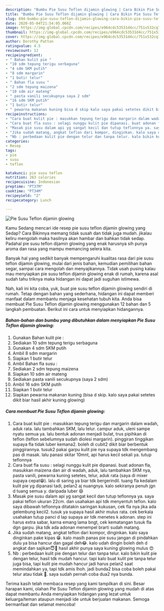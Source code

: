 ```yaml
---
description: "Bumbu Pie Susu Teflon dijamin glowing | Cara Bikin Pie Susu Teflon dijamin glowing Yang Mudah Dan Praktis"
title: "Bumbu Pie Susu Teflon dijamin glowing | Cara Bikin Pie Susu Teflon dijamin glowing Yang Mudah Dan Praktis"
slug: 694-bumbu-pie-susu-teflon-dijamin-glowing-cara-bikin-pie-susu-teflon-dijamin-glowing-yang-mudah-dan-praktis
date: 2020-05-04T21:54:05.066Z
image: https://img-global.cpcdn.com/recipes/e964cdc53531d4cc/751x532cq70/pie-susu-teflon-dijamin-glowing-foto-resep-utama.jpg
thumbnail: https://img-global.cpcdn.com/recipes/e964cdc53531d4cc/751x532cq70/pie-susu-teflon-dijamin-glowing-foto-resep-utama.jpg
cover: https://img-global.cpcdn.com/recipes/e964cdc53531d4cc/751x532cq70/pie-susu-teflon-dijamin-glowing-foto-resep-utama.jpg
author: Dorothy Patton
ratingvalue: 4.5
reviewcount: 12
recipeingredient:
- " Bahan kulit pie "
- "10 sdm tepung terigu serbaguna"
- "4 sdm SKM putih"
- "8 sdm margarin"
- "1 butir telur"
- " Bahan fla susu "
- "2 sdm tepung maizena"
- "10 sdm air mateng"
- " pasta vanili secukupnya saya 2 sdm"
- "16 sdm SKM putih"
- "1 butir telur"
- " pewarna makanan kuning bisa d skip kalo saya pakai setetes dikit biar hasil akhir kuning glowing"
recipeinstructions:
- "Cara buat kulit pie : masukkan tepung terigu dan margarin dalam wadah, aduk rata. lalu tambahkan SKM, lalu telur. campur aduk, uleni sampe nyatu semua ya. lalu bentuk adonan menjadi bulat, trus pipihkan di teflon (teflon sebelumnya sudah diolesi margarin). pinggiran tinggikan supaya fla tidak luber kemana2. boleh di cubit2 dikit biar berbentuk pinggirannya. tusuk2 pakai garpu kulit pie nya supaya tdk mengembang pas di masak. lalu panasi skitar 10mnt, api harus kecil sekali ya. tutup teflonnya"
- "Cara buat fla susu : selagi nunggu kulit pie dipanasi. buat adonan fla, masukkan maizena dan air di wadah, aduk, lalu tambahkan SKM nya, pasta vanili, pewarna kuning setetes, telur, aduk rata (saya di mixer supaya cepat😁). lalu di saring ya biar tdk bergerindil. tuang fla kedalam kulit pie yg dipanasi tadi, pelan2 aj nuangnya. kalo sekiranya penuh jgn d tuang semua y. daripada luber 😄"
- "Masak pie susu dalam api yg sangat kecil dan tutup teflonnya ya. saya pakai teflon ukuran 22cm. dan usahakan api tdk menyentuh teflon. kalo saya dibawah teflonnya ditatakin saringan kukusan, cek fla nya jika ada gelembung kecil2. tusuk ya supaya hasil akhir mulus rata. cek berkala usahakan tutup panci d lap supaya air tdk menetes k adonan. step ini harus extra sabar, karna emang lama bngt, cek kematangan tusuk fla dgn garpu. jika tdk ada adonan menempel brarti sudah matang."
- "Jika sudah matang, angkat teflon dari kompor, dinginkan. kalo saya dinginkan pake kipas 😁. kalo masih panas pie susu jangan di pindahkan dulu ya bisa hancur dan gagal deh😂. kalo udah dingin boleh deh d angkat dan sajikan😇🤗 hasil akhir punya saya kuning glowing mulus 😍"
- "Nb : perbedaan kulit pie dengan telur dan tanpa telur. kalo bikin kulit pie dengan telur, hasil tdk mudah hancur. tapi kalo buat kulit pie tanpa telur juga bisa, tapi kulit pie mudah hancur jadi harus pelan2 saat memindahkan ya, tapi tdk amis lhoh. jadi bunda2 bisa coba boleh pakai telur atau tidak 🤗. saya sudah pernah coba dua2 nya bunda."
categories:
- Resep
tags:
- pie
- susu
- teflon

katakunci: pie susu teflon 
nutrition: 263 calories
recipecuisine: Indonesian
preptime: "PT37M"
cooktime: "PT34M"
recipeyield: "2"
recipecategory: Lunch

---
```



![Pie Susu Teflon dijamin glowing](https://img-global.cpcdn.com/recipes/e964cdc53531d4cc/751x532cq70/pie-susu-teflon-dijamin-glowing-foto-resep-utama.jpg)

Kamu Sedang mencari ide resep pie susu teflon dijamin glowing yang Sedap? Cara Bikinnya memang tidak susah dan tidak juga mudah. jikalau keliru mengolah maka hasilnya akan hambar dan bahkan tidak sedap. Padahal pie susu teflon dijamin glowing yang enak harusnya sih punya aroma dan rasa yang mampu memancing selera kita.

Banyak hal yang sedikit banyak mempengaruhi kualitas rasa dari pie susu teflon dijamin glowing, mulai dari jenis bahan, kemudian pemilihan bahan segar, sampai cara mengolah dan menyajikannya. Tidak usah pusing kalau mau menyiapkan pie susu teflon dijamin glowing enak di rumah, karena asal sudah tahu triknya maka hidangan ini dapat jadi suguhan istimewa.




Nah, kali ini kita coba, yuk, buat pie susu teflon dijamin glowing sendiri di rumah. Tetap dengan bahan yang sederhana, hidangan ini dapat memberi manfaat dalam membantu menjaga kesehatan tubuh kita. Anda bisa membuat Pie Susu Teflon dijamin glowing menggunakan 12 bahan dan 5 langkah pembuatan. Berikut ini cara untuk menyiapkan hidangannya.

<!--inarticleads1-->

##### Bahan-bahan dan bumbu yang dibutuhkan dalam menyiapkan Pie Susu Teflon dijamin glowing:

1. Gunakan  Bahan kulit pie :
1. Sediakan 10 sdm tepung terigu serbaguna
1. Gunakan 4 sdm SKM putih
1. Ambil 8 sdm margarin
1. Siapkan 1 butir telur
1. Ambil  Bahan fla susu :
1. Sediakan 2 sdm tepung maizena
1. Siapkan 10 sdm air mateng
1. Sediakan  pasta vanili secukupnya (saya 2 sdm)
1. Ambil 16 sdm SKM putih
1. Siapkan 1 butir telur
1. Siapkan  pewarna makanan kuning (bisa d skip. kalo saya pakai setetes dikit biar hasil akhir kuning glowing)




<!--inarticleads2-->

##### Cara membuat Pie Susu Teflon dijamin glowing:

1. Cara buat kulit pie : masukkan tepung terigu dan margarin dalam wadah, aduk rata. lalu tambahkan SKM, lalu telur. campur aduk, uleni sampe nyatu semua ya. lalu bentuk adonan menjadi bulat, trus pipihkan di teflon (teflon sebelumnya sudah diolesi margarin). pinggiran tinggikan supaya fla tidak luber kemana2. boleh di cubit2 dikit biar berbentuk pinggirannya. tusuk2 pakai garpu kulit pie nya supaya tdk mengembang pas di masak. lalu panasi skitar 10mnt, api harus kecil sekali ya. tutup teflonnya
1. Cara buat fla susu : selagi nunggu kulit pie dipanasi. buat adonan fla, masukkan maizena dan air di wadah, aduk, lalu tambahkan SKM nya, pasta vanili, pewarna kuning setetes, telur, aduk rata (saya di mixer supaya cepat😁). lalu di saring ya biar tdk bergerindil. tuang fla kedalam kulit pie yg dipanasi tadi, pelan2 aj nuangnya. kalo sekiranya penuh jgn d tuang semua y. daripada luber 😄
1. Masak pie susu dalam api yg sangat kecil dan tutup teflonnya ya. saya pakai teflon ukuran 22cm. dan usahakan api tdk menyentuh teflon. kalo saya dibawah teflonnya ditatakin saringan kukusan, cek fla nya jika ada gelembung kecil2. tusuk ya supaya hasil akhir mulus rata. cek berkala usahakan tutup panci d lap supaya air tdk menetes k adonan. step ini harus extra sabar, karna emang lama bngt, cek kematangan tusuk fla dgn garpu. jika tdk ada adonan menempel brarti sudah matang.
1. Jika sudah matang, angkat teflon dari kompor, dinginkan. kalo saya dinginkan pake kipas 😁. kalo masih panas pie susu jangan di pindahkan dulu ya bisa hancur dan gagal deh😂. kalo udah dingin boleh deh d angkat dan sajikan😇🤗 hasil akhir punya saya kuning glowing mulus 😍
1. Nb : perbedaan kulit pie dengan telur dan tanpa telur. kalo bikin kulit pie dengan telur, hasil tdk mudah hancur. tapi kalo buat kulit pie tanpa telur juga bisa, tapi kulit pie mudah hancur jadi harus pelan2 saat memindahkan ya, tapi tdk amis lhoh. jadi bunda2 bisa coba boleh pakai telur atau tidak 🤗. saya sudah pernah coba dua2 nya bunda.




Terima kasih telah membaca resep yang kami tampilkan di sini. Besar harapan kami, olahan Pie Susu Teflon dijamin glowing yang mudah di atas dapat membantu Anda menyiapkan hidangan yang lezat untuk keluarga/teman ataupun menjadi ide untuk berjualan makanan. Semoga bermanfaat dan selamat mencoba!

